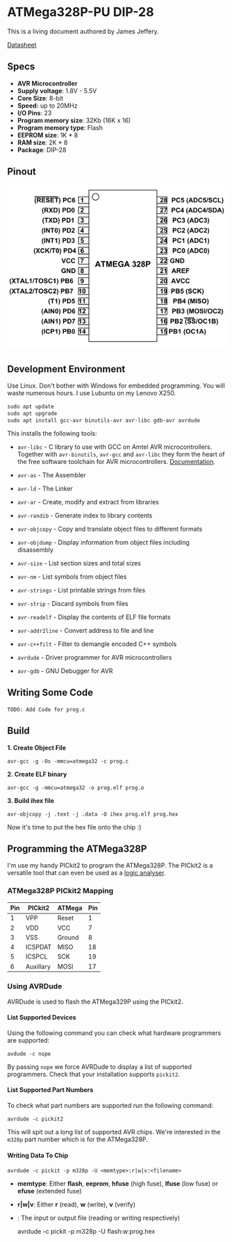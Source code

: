 # ATMega328P-PU DIP-28

This is a living document authored by James Jeffery.

[Datasheet](Microchip-ATMEGA328P-PU-datasheet.pdf)

## Specs

* **AVR Microcontroller**
* **Supply voltage**: 1.8V - 5.5V
* **Core Size**: 8-bit
* **Speed:** up to 20MHz
* **I/O Pins**: 23
* **Program memory size**: 32Kb (16K x 16)
* **Program memory type**: Flash
* **EEPROM size**: 1K * 8
* **RAM size**: 2K * 8
* **Package**: DIP-28

## Pinout

![ATMega328P Pinout](https://github.com/CoderJayUK/atmega328P-PU/blob/main/atmega328P-pinout.png)

## Development Environment

Use Linux. Don't bother with Windows for embedded programming. You will waste
numerous hours. I use Lubuntu on my Lenovo X250.

    sudo apt update
    sudo apt upgrade
    sudo apt install gcc-avr binutils-avr avr-libc gdb-avr avrdude
    
This installs the following tools:

* `avr-libc` - C library to use with GCC on Amtel AVR microcontrollers. Together
with `avr-binutils`, `avr-gcc` and `avr-libc` they form the heart of the free
software toolchain for AVR microcontrollers. [Documentation](https://www.nongnu.org/avr-libc/user-manual/overview.html).

* `avr-as` - The Assembler
* `avr-ld` - The Linker
* `avr-ar` - Create, modify and extract from libraries
* `avr-randib` - Generate index to library contents
* `avr-objcopy` - Copy and translate object files to different formats
* `avr-objdump` - Display information from object files including disassembly
* `avr-size` - List section sizes and total sizes
* `avr-nm` - List symbols from object files
* `avr-strings` - List printable strings from files
* `avr-strip` - Discard symbols from files
* `avr-readelf` - Display the contents of ELF file formats
* `avr-addr2line` - Convert address to file and line
* `avr-c++filt` - Filter to demangle encoded C++ symbols

* `avrdude` - Driver programmer for AVR microcontrollers
* `avr-gdb` - GNU Debugger for AVR

## Writing Some Code

    TODO: Add Code for prog.c

## Build

**1. Create Object File**

    avr-gcc -g -Os -mmcu=atmega32 -c prog.c

**2. Create ELF binary**

    avr-gcc -g -mmcu=atmega32 -o prog.elf prog.o

**3. Build ihex file**

    avr-objcopy -j .text -j .data -O ihex prog.elf prog.hex
    
Now it's time to put the hex file onto the chip :)

## Programming the ATMega328P

I'm use my handy PICkit2 to program the ATMega328P. The PICkit2 is
a versatile tool that can even be used as a [logic analyser](https://sigrok.org/wiki/Microchip_PICkit2).

### ATMega328P PICkit2 Mapping

| Pin | PICkit2   | ATMega | Pin |
|-----|-----------|--------|-----|
| 1   | VPP       | Reset  | 1   |
| 2   | VDD       | VCC    | 7   |
| 3   | VSS       | Ground | 8   |
| 4   | ICSPDAT   | MISO   | 18  |
| 5   | ICSPCL    | SCK    | 19  |
| 6   | Auxillary | MOSI   | 17  |

### Using AVRDude

AVRDude is used to flash the ATMega329P using the PICkit2.

#### List Supported Devices

Using the following command you can check what hardware programmers are supported:

    avdude -c nope
    
By passing `nope` we force AVRDude to display a list of supported programmers.
Check that your installation supports `pickit2`.

#### List Supported Part Numbers

To check what part numbers are supported run the following command:

    avrdude -c pickit2
    
This will spit out a long list of supported AVR chips. We're interested in the
`m328p` part number which is for the ATMega328P.

#### Writing Data To Chip

    avrdude -c pickit -p m328p -U <memtype>:r|w|v:<filename>
    
* **memtype**: Either **flash**, **eeprom**, **hfuse** (high fuse), **lfuse**
  (low fuse) or **efuse** (extended fuse)
* **r|w|v**: Either **r** (read), **w** (write), **v** (verify)
* **<filename>**: The input or output file (reading or writing respectively)

    avrdude -c pickit -p m328p -U flash:w:prog.hex
